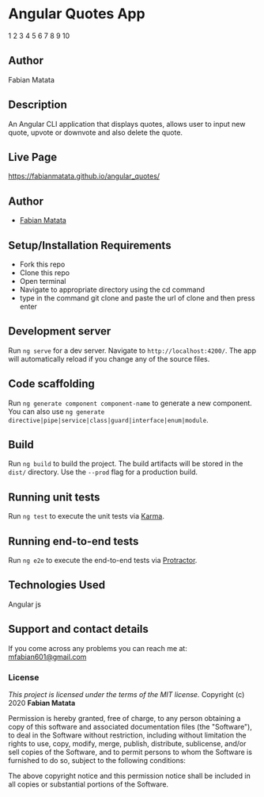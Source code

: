 # Angular Quotes App
1 2 3 4 5 6 7 8 9 10
## Author
Fabian Matata
## Description
An Angular CLI application that displays quotes, allows user to input new quote, upvote or downvote and also delete the quote.
## Live Page
https://fabianmatata.github.io/angular_quotes/
## Author
- [Fabian Matata](https://github.com/FabianMatata)
## Setup/Installation Requirements
* Fork this repo
* Clone this repo 
* Open terminal
* Navigate to appropriate directory using the cd command
* type in the command git clone and paste the url of clone and then press enter 

## Development server

Run `ng serve` for a dev server. Navigate to `http://localhost:4200/`. The app will automatically reload if you change any of the source files.

## Code scaffolding

Run `ng generate component component-name` to generate a new component. You can also use `ng generate directive|pipe|service|class|guard|interface|enum|module`.

## Build

Run `ng build` to build the project. The build artifacts will be stored in the `dist/` directory. Use the `--prod` flag for a production build.

## Running unit tests

Run `ng test` to execute the unit tests via [Karma](https://karma-runner.github.io).

## Running end-to-end tests

Run `ng e2e` to execute the end-to-end tests via [Protractor](http://www.protractortest.org/).

## Technologies Used
Angular js
## Support and contact details
If you come across any problems you can reach me at: mfabian601@gmail.com
### License
*This project is licensed under the terms of the MIT license.*
Copyright (c) 2020 **Fabian Matata**

Permission is hereby granted, free of charge, to any person obtaining a copy
of this software and associated documentation files (the "Software"), to deal
in the Software without restriction, including without limitation the rights
to use, copy, modify, merge, publish, distribute, sublicense, and/or sell
copies of the Software, and to permit persons to whom the Software is
furnished to do so, subject to the following conditions:

The above copyright notice and this permission notice shall be included in all
copies or substantial portions of the Software.


